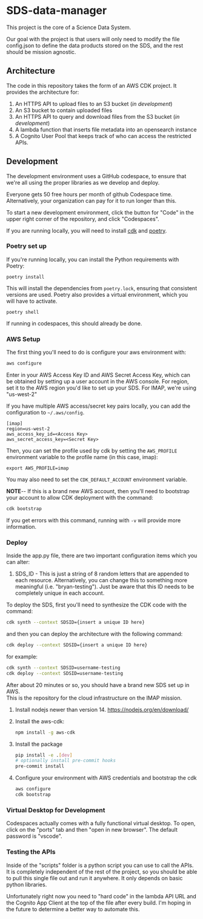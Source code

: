 # SDS-data-manager

This project is the core of a Science Data System.  

Our goal with the project is that users will only need to modify the file config.json to define the data products stored on the SDS, and the rest should be mission agnostic.  

## Architecture

The code in this repository takes the form of an AWS CDK project. It provides the architecture for:

1. An HTTPS API to upload files to an S3 bucket (*in development*)
2. An S3 bucket to contain uploaded files
3. An HTTPS API to query and download files from the S3 bucket (*in development*)
4. A lambda function that inserts file metadata into an opensearch instance
5. A Cognito User Pool that keeps track of who can access the restricted APIs.  

## Development

The development environment uses a GitHub codespace, to ensure that we're all using the proper libraries as we develop and deploy.  

Everyone gets 50 free hours per month of github Codespace time.  Alternatively, your organization can pay for it to run longer than this.  

To start a new development environment, click the button for "Code" in the upper right corner of the repository, and click "Codespaces".  

If you are running locally, you will need to install [cdk](https://docs.aws.amazon.com/cdk/v2/guide/getting_started.html) and [poetry](https://python-poetry.org/docs/#installation). 

### Poetry set up
If you're running locally, you can install the Python requirements with Poetry:

```
poetry install
```

This will install the dependencies from `poetry.lock`, ensuring that consistent versions are used. Poetry also provides a virtual environment, which you will have to activate.

```
poetry shell
```

If running in codespaces, this should already be done.


### AWS Setup

The first thing you'll need to do is configure your aws environment with:

```bash
aws configure
```

Enter in your AWS Access Key ID and AWS Secret Access Key, which can be obtained by setting up a user account in the AWS console. For region, set it to the AWS region you'd like to set up your SDS. For IMAP, we're using "us-west-2"

If you have multiple AWS access/secret key pairs locally, you can add the configuration to `~/.aws/config`. 

```
[imap]
region=us-west-2
aws_access_key_id=<Access Key>
aws_secret_access_key=<Secret Key>
```

Then, you can set the profile used by cdk by setting the `AWS_PROFILE` environment variable to the profile name (in this case, imap):

```
export AWS_PROFILE=imap
```

You may also need to set the `CDK_DEFAULT_ACCOUNT` environment variable. 

**NOTE**-- If this is a brand new AWS account, then you'll need to bootstrap your account to allow CDK deployment with the command: 

```bash
cdk bootstrap
```

If you get errors with this command, running with `-v` will provide more information. 

### Deploy

Inside the app.py file, there are two important configuration items which you can alter:

1) SDS_ID - This is just a string of 8 random letters that are appended to each resource.  Alternatively, you can change this to something more meaningful (i.e. "bryan-testing").  Just be aware that this ID needs to be completely unique in each account.  

To deploy the SDS, first you'll need to synthesize the CDK code with the command:

```bash
cdk synth --context SDSID={insert a unique ID here}
```

and then you can deploy the architecture with the following command:

```bash
cdk deploy --context SDSID={insert a unique ID here}
```

for example:

```bash
cdk synth --context SDSID=username-testing
cdk deploy --context SDSID=username-testing
```

After about 20 minutes or so, you should have a brand new SDS set up in AWS.  
This is the repository for the cloud infrastructure on the IMAP mission.

1. Install nodejs newer than version 14.
    <https://nodejs.org/en/download/>

2. Install the aws-cdk:

    ```bash
    npm install -g aws-cdk
    ```

3. Install the package

    ```bash
    pip install -e .[dev]
    # optionally install pre-commit hooks
    pre-commit install
    ```

4. Configure your environment with AWS credentials and bootstrap the cdk

    ```bash
    aws configure
    cdk bootstrap
    ```

### Virtual Desktop for Development

Codespaces actually comes with a fully functional virtual desktop.  To open, click on the "ports" tab and then "open in new browser". The default password is "vscode".

### Testing the APIs

Inside of the "scripts" folder is a python script you can use to call the APIs.  It is completely independent of the rest of the project, so you should be able to pull this single file out and run it anywhere.  It only depends on basic python libraries.

Unfortunately right now you need to "hard code" in the lambda API URL and the Cognito App Client at the top of the file after every build.  I'm hoping in the future to determine a better way to automate this.
